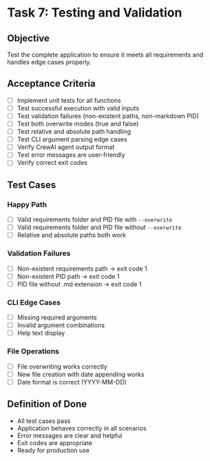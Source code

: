 # Task 7: Testing and Validation

## Objective
Test the complete application to ensure it meets all requirements and handles edge cases properly.

## Acceptance Criteria
- [ ] Implement unit tests for all functions
- [ ] Test successful execution with valid inputs
- [ ] Test validation failures (non-existent paths, non-markdown PID)
- [ ] Test both overwrite modes (true and false)
- [ ] Test relative and absolute path handling
- [ ] Test CLI argument parsing edge cases
- [ ] Verify CrewAI agent output format
- [ ] Test error messages are user-friendly
- [ ] Verify correct exit codes

## Test Cases

### Happy Path
- [ ] Valid requirements folder and PID file with `--overwrite`
- [ ] Valid requirements folder and PID file without `--overwrite`
- [ ] Relative and absolute paths both work

### Validation Failures
- [ ] Non-existent requirements path → exit code 1
- [ ] Non-existent PID path → exit code 1  
- [ ] PID file without .md extension → exit code 1

### CLI Edge Cases
- [ ] Missing required arguments
- [ ] Invalid argument combinations
- [ ] Help text display

### File Operations
- [ ] File overwriting works correctly
- [ ] New file creation with date appending works
- [ ] Date format is correct (YYYY-MM-DD)

## Definition of Done
- All test cases pass
- Application behaves correctly in all scenarios
- Error messages are clear and helpful
- Exit codes are appropriate
- Ready for production use